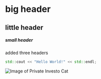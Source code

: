 # big header
## little header
##### small header
added three headers

``` c++
std::cout << "Hello World!" << std::endl;
```

![Image of Private Investo Cat](https://octodex.github.com/images/privateinvestocat.jpg)
